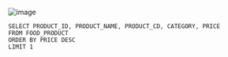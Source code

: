![image](https://github.com/jinsungtoo/SQL_Coding_test/assets/115756142/864cb205-38bc-4ec5-84c2-ea2d988ac502)


    SELECT PRODUCT_ID, PRODUCT_NAME, PRODUCT_CD, CATEGORY, PRICE
    FROM FOOD_PRODUCT
    ORDER BY PRICE DESC
    LIMIT 1
